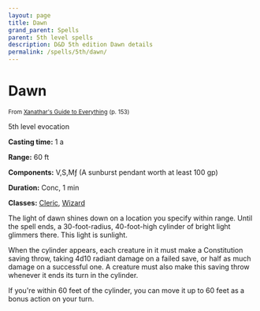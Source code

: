 ```yaml
---
layout: page
title: Dawn
grand_parent: Spells
parent: 5th level spells 
description: D&D 5th edition Dawn details
permalink: /spells/5th/dawn/
---
```


# Dawn

<small>From <a target="_blank" href="https://dnd.wizards.com/products/tabletop-games/rpg-products/xanathars-guide-everything">Xanathar's Guide to Everything</a> (p. 153)</small>

5th level evocation

**Casting time:** 1 a

**Range:** 60 ft

**Components:** V,S,Mƒ (A sunburst pendant worth at least 100 gp)

**Duration:** Conc, 1 min

**Classes:** [Cleric](/classes/cleric/), [Wizard](/classes/wizard/)

The light of dawn shines down on a location you specify within range. Until the spell ends, a 30-foot-radius, 40-foot-high cylinder of bright light glimmers there. This light is sunlight.

   When the cylinder appears, each creature in it must make a Constitution saving throw, taking 4d10 radiant damage on a failed save, or half as much damage on a successful one. A creature must also make this saving throw whenever it ends its turn in the cylinder.

   If you're within 60 feet of the cylinder, you can move it up to 60 feet as a bonus action on your turn.